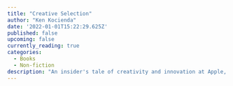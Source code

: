```yaml
---
title: "Creative Selection"
author: "Ken Kocienda"
date: '2022-01-01T15:22:29.625Z'
published: false
upcoming: false
currently_reading: true
categories:
  - Books
  - Non-fiction
description: "An insider's tale of creativity and innovation at Apple, Creative Selection shows readers how a small group of people developed an evolutionary design model, and how they used this methodology to make groundbreaking and intuitive software which countless millions use every day."
---
```



